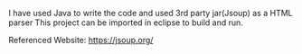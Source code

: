 I have used Java to write the code and used 3rd party jar(Jsoup) as a HTML parser
This project can be imported in eclipse to build and run.

Referenced Website: https://jsoup.org/





